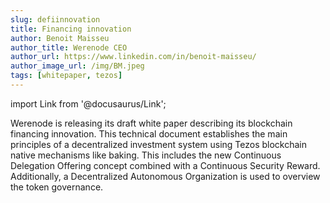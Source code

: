 ```yaml
---
slug: defiinnovation
title: Financing innovation
author: Benoit Maisseu
author_title: Werenode CEO
author_url: https://www.linkedin.com/in/benoit-maisseu/
author_image_url: /img/BM.jpeg
tags: [whitepaper, tezos]
---
```


import Link from '@docusaurus/Link';

Werenode is releasing its draft <Link to='/docs/defiwhitepapers'>white paper</Link> describing its blockchain financing innovation. This technical document establishes the main principles of a decentralized investment system using Tezos blockchain native mechanisms like baking. This includes the new Continuous Delegation Offering concept combined with a Continuous Security Reward. Additionally, a Decentralized Autonomous Organization is used to overview the token governance.